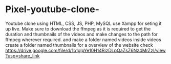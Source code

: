 # Pixel-youtube-clone-
Youtube clone using HTML, CSS, JS, PHP, MySQL
use Xampp for seting it up live.
Make sure to download the ffmpeg as it is required to get the duration and thumbnails of the videos and make changes to the path for ffmpeg wherever required.
and make a folder named videos
inside videos create a folder named thumbnails
for a overview of the website check https://drive.google.com/file/d/1b1glpYe10H14RizDLpQaZsZ6Nz4MrZzI/view?usp=share_link

